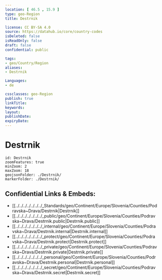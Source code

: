 ```yaml
---
location: [ 46.5 , 15.9 ] 
type: geo-Region
title: Destrnik

license: CC BY-SA 4.0
source: https://datahub.io/core/country-codes
isDeleted: false
isReadOnly: false
draft: false
confidential: public

tags:
- geo/Country/Region
aliases:
- Destrnik

Languages:
- de

cssclasses: geo-Region
publish: true
linkTitle: 
keywords: 
layout: 
publishDate: 
expiryDate: 
---
```


# Destrnik

```leaflet
id: Destrnik
zoomFeatures: true 
minZoom: 2 
maxZoom: 18
geojsonFolder: ./Destrnik/
markerFolder: ./Destrnik/
```


## Confidential Links & Embeds: 
- [[../../../../../../../_Standards/geo/Continent/Europe/Slovenia/Counties/Podravska~Drava/Destrnik|Destrnik]] 
- [[../../../../../../../_public/geo/Continent/Europe/Slovenia/Counties/Podravska~Drava/Destrnik.public|Destrnik.public]] 
- [[../../../../../../../_internal/geo/Continent/Europe/Slovenia/Counties/Podravska~Drava/Destrnik.internal|Destrnik.internal]] 
- [[../../../../../../../_protect/geo/Continent/Europe/Slovenia/Counties/Podravska~Drava/Destrnik.protect|Destrnik.protect]] 
- [[../../../../../../../_private/geo/Continent/Europe/Slovenia/Counties/Podravska~Drava/Destrnik.private|Destrnik.private]] 
- [[../../../../../../../_personal/geo/Continent/Europe/Slovenia/Counties/Podravska~Drava/Destrnik.personal|Destrnik.personal]] 
- [[../../../../../../../_secret/geo/Continent/Europe/Slovenia/Counties/Podravska~Drava/Destrnik.secret|Destrnik.secret]] 

